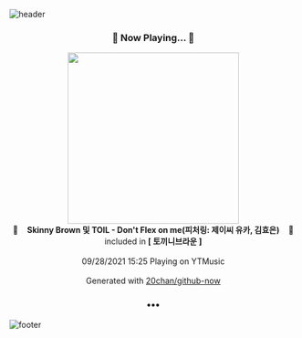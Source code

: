 ![header](https://capsule-render.vercel.app/api?type=wave&height=170&section=header&text=Hi.%20I'm%20SHIFT&fontColor=090707&fontAlignX=45&fontAlignY=65&fontSize=100)

<h3 align="center">🎵 Now Playing... 🎵</h3>
<p align="center">
  <a href="https://music.youtube.com/watch?v=oTth_Tm-LaQ">
    <img width="300" src="https://lh3.googleusercontent.com/SeDzBretGLyPpmaKKgwQVAsIW9JV3KWQHOCZtPXGCrPIf5Kn7t-WUgYiI1s24qhNYCxR0uoUmZ_dD0f1-w">
  </a>
  <br>
  🎵&nbsp&nbsp&nbsp <b>Skinny Brown 및 TOIL - Don't Flex on me(피처링: 제이씨 유카, 김효은)</b> &nbsp&nbsp&nbsp🎵
  <br>
  included in <b>[ 토끼니브라운 ]</b>
  
  <br />
  <br />
  09/28/2021 15:25 Playing on YTMusic
  <br />
  <br />
  Generated with <a href="https://github.com/20chan/github-now">20chan/github-now</a>
</p>

<h3 align="center">•••</h3>

![footer](https://capsule-render.vercel.app/api?type=wave&height=150&section=footer)
